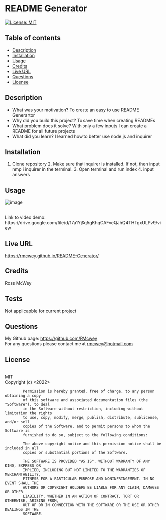 # README Generator

[![License: MIT](https://img.shields.io/badge/License-MIT-yellow.svg)](https://opensource.org/licenses/MIT)
<br>

## Table of contents
* [Description](#description)
* [Installation](#installation)
* [Usage](#usage)
* [Credits](#credits)
* [Live URL](#live-url)
* [Questions](#questions)
* [License](#license)
    

## Description 

- What was your motivation? To create an easy to use README Generartor
- Why did you build this project? To save time when creating READMEs
- What problem does it solve? With only a few inputs I can create a README for all future projects
- What did you learn? I learned how to better use node.js and inquirer

## Installation

1. Clone repository 2. Make sure that inquirer is installed. If not, then input nmp i inquirer in the terminal. 3. Open terminal and run index 4. input answers

## Usage

![image](https://user-images.githubusercontent.com/95650769/156926796-866c36c8-9927-42f2-aa03-25d3c102369f.png)

<br>
Link to video demo: https://drive.google.com/file/d/17a1YjSq5gKhqCAFveQJhQ4THTgxULPv9/view

## Live URL
https://rmcwey.github.io/README-Generator/

## Credits
Ross McWey

## Tests

Not applicapble for current project

## Questions
My Github page: https://github.com/RMcwey
<br>
For any questions please contact me at rmcwey@hotmail.com

## License 
<br>
MIT
<br>
Copyright (c) <2022> <Ross McWey>

            Permission is hereby granted, free of charge, to any person obtaining a copy
            of this software and associated documentation files (the "Software"), to deal
            in the Software without restriction, including without limitation the rights
            to use, copy, modify, merge, publish, distribute, sublicense, and/or sell
            copies of the Software, and to permit persons to whom the Software is
            furnished to do so, subject to the following conditions:
            
            The above copyright notice and this permission notice shall be included in all
            copies or substantial portions of the Software.
            
            THE SOFTWARE IS PROVIDED "AS IS", WITHOUT WARRANTY OF ANY KIND, EXPRESS OR
            IMPLIED, INCLUDING BUT NOT LIMITED TO THE WARRANTIES OF MERCHANTABILITY,
            FITNESS FOR A PARTICULAR PURPOSE AND NONINFRINGEMENT. IN NO EVENT SHALL THE
            AUTHORS OR COPYRIGHT HOLDERS BE LIABLE FOR ANY CLAIM, DAMAGES OR OTHER
            LIABILITY, WHETHER IN AN ACTION OF CONTRACT, TORT OR OTHERWISE, ARISING FROM,
            OUT OF OR IN CONNECTION WITH THE SOFTWARE OR THE USE OR OTHER DEALINGS IN THE
            SOFTWARE.
    
